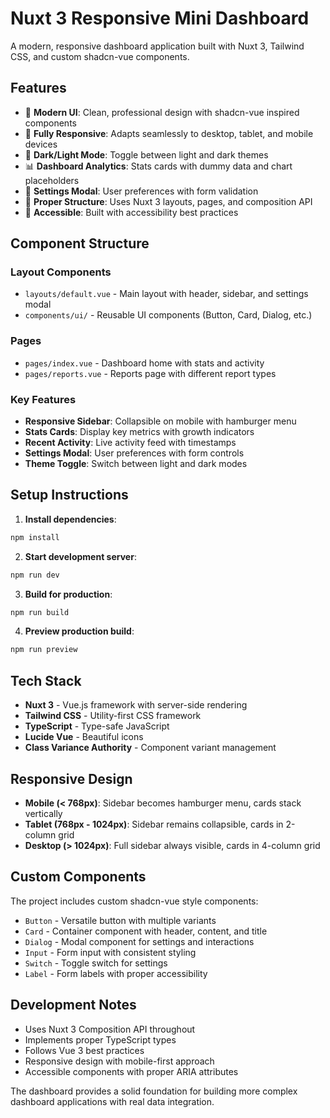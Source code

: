 # Nuxt 3 Responsive Mini Dashboard

A modern, responsive dashboard application built with Nuxt 3, Tailwind CSS, and custom shadcn-vue components.

## Features

- 🎨 **Modern UI**: Clean, professional design with shadcn-vue inspired components
- 📱 **Fully Responsive**: Adapts seamlessly to desktop, tablet, and mobile devices
- 🌙 **Dark/Light Mode**: Toggle between light and dark themes
- 📊 **Dashboard Analytics**: Stats cards with dummy data and chart placeholders
- 🔧 **Settings Modal**: User preferences with form validation
- 📁 **Proper Structure**: Uses Nuxt 3 layouts, pages, and composition API
- 🎯 **Accessible**: Built with accessibility best practices

## Component Structure

### Layout Components

- `layouts/default.vue` - Main layout with header, sidebar, and settings modal
- `components/ui/` - Reusable UI components (Button, Card, Dialog, etc.)

### Pages

- `pages/index.vue` - Dashboard home with stats and activity
- `pages/reports.vue` - Reports page with different report types

### Key Features

- **Responsive Sidebar**: Collapsible on mobile with hamburger menu
- **Stats Cards**: Display key metrics with growth indicators
- **Recent Activity**: Live activity feed with timestamps
- **Settings Modal**: User preferences with form controls
- **Theme Toggle**: Switch between light and dark modes

## Setup Instructions

1. **Install dependencies**:

```bash
npm install
```

2. **Start development server**:

```bash
npm run dev
```

3. **Build for production**:

```bash
npm run build
```

4. **Preview production build**:

```bash
npm run preview
```

## Tech Stack

- **Nuxt 3** - Vue.js framework with server-side rendering
- **Tailwind CSS** - Utility-first CSS framework
- **TypeScript** - Type-safe JavaScript
- **Lucide Vue** - Beautiful icons
- **Class Variance Authority** - Component variant management

## Responsive Design

- **Mobile (< 768px)**: Sidebar becomes hamburger menu, cards stack vertically
- **Tablet (768px - 1024px)**: Sidebar remains collapsible, cards in 2-column grid
- **Desktop (> 1024px)**: Full sidebar always visible, cards in 4-column grid

## Custom Components

The project includes custom shadcn-vue style components:

- `Button` - Versatile button with multiple variants
- `Card` - Container component with header, content, and title
- `Dialog` - Modal component for settings and interactions
- `Input` - Form input with consistent styling
- `Switch` - Toggle switch for settings
- `Label` - Form labels with proper accessibility

## Development Notes

- Uses Nuxt 3 Composition API throughout
- Implements proper TypeScript types
- Follows Vue 3 best practices
- Responsive design with mobile-first approach
- Accessible components with proper ARIA attributes

The dashboard provides a solid foundation for building more complex dashboard applications with real data integration.
